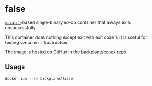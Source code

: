 # false

[`scratch`](https://hub.docker.com/_/scratch/)-based single-binary no-op container that always exits unsuccessfully

This container does nothing except exit with exit code 1. It is useful for testing container infrastructure.

The image is hosted on GitHub in the [backplane/conex repo](https://github.com/backplane/conex/tree/main/false).

## Usage

```sh
docker run --rm backplane/false
```
